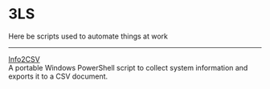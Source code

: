 # 3LS
Here be scripts used to automate things at work

---

[Info2CSV](./Info2CSV/Info2CSV.ps1)  
A portable Windows PowerShell script to collect system information and exports it to a CSV document. 

